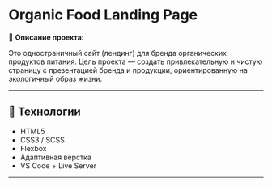# Organic Food Landing Page

🎯 **Описание проекта:**

Это одностраничный сайт (лендинг) для бренда органических продуктов питания. Цель проекта — создать привлекательную и чистую страницу с презентацией бренда и продукции, ориентированную на экологичный образ жизни.

---

## 🔧 Технологии

- HTML5
- CSS3 / SCSS
- Flexbox
- Адаптивная верстка
- VS Code + Live Server
---
